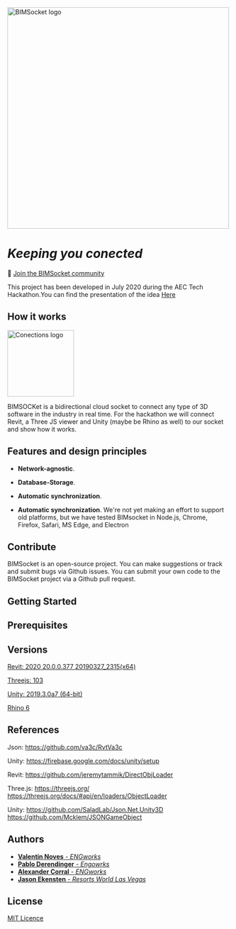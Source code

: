 <img src='https://github.com/vnoves/BIMSocket/blob/master/Socket/Resources/LogoGithub.png' width='500' alt='BIMSocket logo' />


*Keeping you conected*
=====================================================

💬 [Join the BIMSocket community](https://aec-hackathon.slack.com/archives/C016TLPNEJH)

This project has been developed in July 2020 during the AEC Tech Hackathon.You can find the presentation of the idea
[Here](https://docs.google.com/presentation/d/1e8JpqT0Mbv7d2FD3T50pKj_9IKl_7vQu7V7U3cBJq-k/edit?usp=sharing)


## How it works ##

<img src='https://github.com/vnoves/BIMSocket/blob/master/Socket/Resources/Connections-01.png' width='150' alt='Conections logo' />

BIMSOCKet is a bidirectional cloud socket to connect any type of 3D software in the industry in real time. For the hackathon we will connect Revit, a Three JS viewer and Unity (maybe be Rhino as well) to our socket and show how it works.

## Features and design principles ##


- **Network-agnostic**.

- **Database-Storage**. 

- **Automatic synchronization**. 

- **Automatic synchronization**.  We're not yet making an effort to support old platforms, but we have tested BIMsocket in Node.js, Chrome, Firefox, Safari, MS Edge, and Electron


## Contribute ##

BIMSocket is an open-source project. You can make suggestions or track and submit bugs via Github issues.  You can submit your own code to the BIMSocket project via a Github pull request.

## Getting Started



## Prerequisites

## Versions
[Revit: 2020 20.0.0.377 20190327_2315(x64)](https://www.autodesk.com/education/free-software/revit)<br/>

[Threejs: 103](https://github.com/mrdoob/three.js/releases/tag/r103)<br/>

[Unity: 2019.3.0a7 (64-bit)](https://store.unity.com/#plans-individual)<br/>

[Rhino 6](https://www.rhino3d.com/download/rhino-for-windows/6/latest)<br/>

## References
Json:
https://github.com/va3c/RvtVa3c

Unity:
https://firebase.google.com/docs/unity/setup

Revit:
https://github.com/jeremytammik/DirectObjLoader

Three.js:
https://threejs.org/
https://threejs.org/docs/#api/en/loaders/ObjectLoader

Unity:
https://github.com/SaladLab/Json.Net.Unity3D
https://github.com/Mcklem/JSONGameObject

## Authors
* [ **Valentin Noves** - *ENGworks*](https://www.linkedin.com/in/novesvalentin/)<br/>
* [**Pablo Derendinger** - *Engowrks*](https://www.linkedin.com/in/pablo-derendinger/)<br/>
* [**Alexander Corral** - *ENGworks*](https://www.linkedin.com/in/ivan-alexander-corral-aab16412b/)<br/>
* [**Jason Ekensten** - *Resorts World Las Vegas*](https://www.linkedin.com/in/jason-ekensten-787b1933/)<br/>

## License
[MIT Licence](https://github.com/vnoves/BIMSocket/blob/master/LICENSE)

